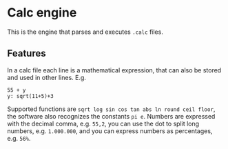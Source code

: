 # Calc engine

This is the engine that parses and executes `.calc` files.

## Features

In a calc file each line is a mathematical expression, that can also be stored and used in other lines. E.g.

```
55 + y
y: sqrt(11+5)+3
```

Supported functions are `sqrt log sin cos tan abs ln round ceil floor`, the software also recognizes the constants `pi e`.
Numbers are expressed with the decimal comma, e.g. `55,2`, you can use the dot to split long numbers, e.g. `1.000.000`, and you can express numbers as percentages, e.g. `56%`.
